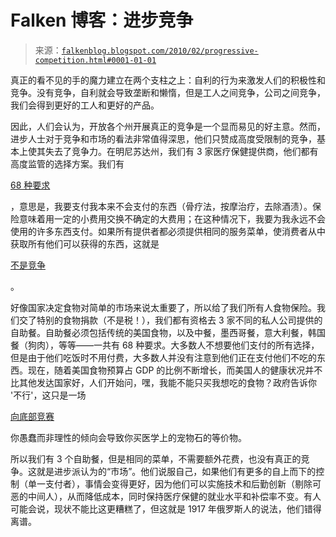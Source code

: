 <!--yml

类别：未分类

日期：2024 年 05 月 12 日 21:38:08

-->

# Falken 博客：进步竞争

> 来源：[`falkenblog.blogspot.com/2010/02/progressive-competition.html#0001-01-01`](http://falkenblog.blogspot.com/2010/02/progressive-competition.html#0001-01-01)

真正的看不见的手的魔力建立在两个支柱之上：自利的行为来激发人们的积极性和竞争。没有竞争，自利就会导致垄断和懒惰，但是工人之间竞争，公司之间竞争，我们会得到更好的工人和更好的产品。

因此，人们会认为，开放各个州开展真正的竞争是一个显而易见的好主意。然而，进步人士对于竞争和市场的看法非常值得深思，他们只赞成高度受限制的竞争，基本上使其失去了竞争力。在明尼苏达州，我们有 3 家医疗保健提供商，他们都有高度监管的选择方案。我们有

[68 种要求](http://www.cahi.org/cahi_contents/resources/pdf/HealthInsuranceMandates2009.pdf)

，意思是，我要支付我本来不会支付的东西（骨疗法，按摩治疗，去除酒渍）。保险意味着用一定的小费用交换不确定的大费用；在这种情况下，我要为我永远不会使用的许多东西支付。如果所有提供者都必须提供相同的服务菜单，使消费者从中获取所有他们可以获得的东西，这就是

[不是竞争](http://www.cato-at-liberty.org/2010/02/15/fisking-pawlenty/)

。

好像国家决定食物对简单的市场来说太重要了，所以给了我们所有人食物保险。我们交了特别的食物捐款（不是税！），我们都有资格去 3 家不同的私人公司提供的自助餐。自助餐必须包括传统的美国食物，以及中餐，墨西哥餐，意大利餐，韩国餐（狗肉），等等——一共有 68 种要求。大多数人不想要他们支付的所有选择，但是由于他们吃饭时不用付费，大多数人并没有注意到他们正在支付他们不吃的东西。现在，随着美国食物预算占 GDP 的比例不断增长，而美国人的健康状况并不比其他发达国家好，人们开始问，嘿，我能不能只买我想吃的食物？政府告诉你 '不行'，这只是一场

[向底部竞赛](http://www.mnpact.org/sblog/blog.php?id=2146)

你愚蠢而非理性的倾向会导致你买医学上的宠物石的等价物。

所以我们有 3 个自助餐，但是相同的菜单，不需要额外花费，也没有真正的竞争。这就是进步派认为的“市场”。他们说服自己，如果他们有更多的自上而下的控制（单一支付者），事情会变得更好，因为他们可以实施技术和后勤创新（剔除可恶的中间人），从而降低成本，同时保持医疗保健的就业水平和补偿率不变。有人可能会说，现状不能比这更糟糕了，但这就是 1917 年俄罗斯人的说法，他们错得离谱。
